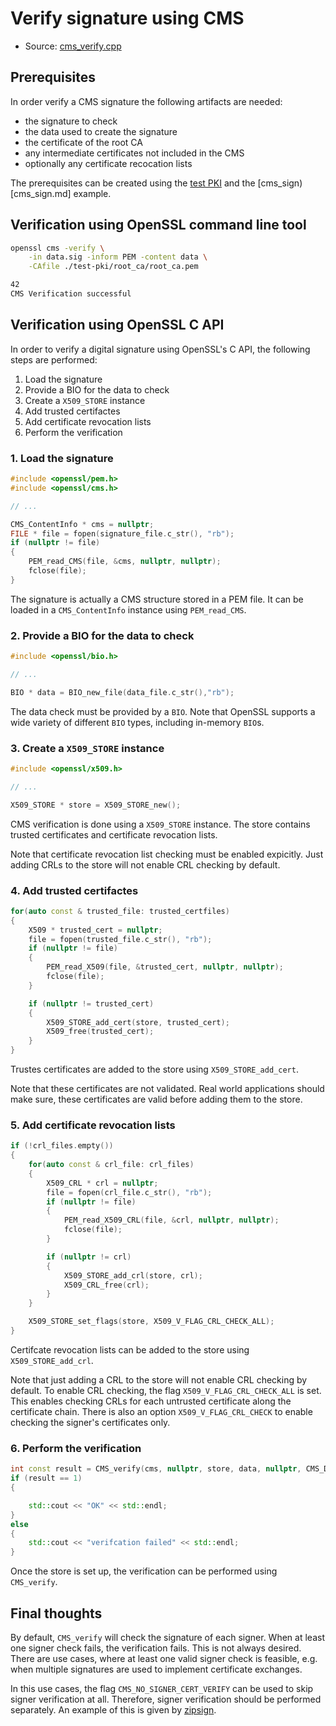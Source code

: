 # Verify signature using CMS

- Source: [cms_verify.cpp](../src/cms_verify.cpp)

## Prerequisites

In order verify a CMS signature the following artifacts are needed:

- the signature to check
- the data used to create the signature
- the certificate of the root CA
- any intermediate certificates not included in the CMS
- optionally any certificate recocation lists

The prerequisites can be created using the [test PKI](test_pki.md)
and the [cms_sign)[cms_sign.md] example.

## Verification using OpenSSL command line tool

```bash
openssl cms -verify \
    -in data.sig -inform PEM -content data \
    -CAfile ./test-pki/root_ca/root_ca.pem

42
CMS Verification successful
```

## Verification using OpenSSL C API

In order to verify a digital signature using OpenSSL's C API, the
following steps are performed:

1. Load the signature
2. Provide a BIO for the data to check
3. Create a `X509_STORE` instance
4. Add trusted certifactes
5. Add certificate revocation lists
6. Perform the verification

### 1. Load the signature

```C++
#include <openssl/pem.h>
#include <openssl/cms.h>

// ...

CMS_ContentInfo * cms = nullptr;
FILE * file = fopen(signature_file.c_str(), "rb");
if (nullptr != file)
{
    PEM_read_CMS(file, &cms, nullptr, nullptr);
    fclose(file);
}
```

The signature is actually a CMS structure stored in a PEM file.
It can be loaded in a `CMS_ContentInfo` instance using `PEM_read_CMS`.

### 2. Provide a BIO for the data to check

```C++
#include <openssl/bio.h>

// ...

BIO * data = BIO_new_file(data_file.c_str(),"rb");
```

The data check must be provided by a `BIO`. Note that OpenSSL supports
a wide variety of different `BIO` types, including in-memory `BIO`s.

### 3. Create a `X509_STORE` instance

```C++
#include <openssl/x509.h>

// ...

X509_STORE * store = X509_STORE_new();
```

CMS verification is done using a `X509_STORE` instance. The store
contains trusted certificates and certificate revocation lists.

Note that certificate revocation list checking must be enabled
expicitly. Just adding CRLs to the store will not enable CRL
checking by default.

### 4. Add trusted certifactes

```C++
for(auto const & trusted_file: trusted_certfiles)
{
    X509 * trusted_cert = nullptr;
    file = fopen(trusted_file.c_str(), "rb");
    if (nullptr != file)
    {
        PEM_read_X509(file, &trusted_cert, nullptr, nullptr);
        fclose(file);
    }

    if (nullptr != trusted_cert)
    {
        X509_STORE_add_cert(store, trusted_cert);
        X509_free(trusted_cert);
    }
}
```

Trustes certificates are added to the store using `X509_STORE_add_cert`.

Note that these certificates are not validated. Real world applications
should make sure, these certificates are valid before adding them to
the store.

### 5. Add certificate revocation lists

```C++
if (!crl_files.empty())
{
    for(auto const & crl_file: crl_files)
    {
        X509_CRL * crl = nullptr;
        file = fopen(crl_file.c_str(), "rb");
        if (nullptr != file)
        {
            PEM_read_X509_CRL(file, &crl, nullptr, nullptr);
            fclose(file);
        }

        if (nullptr != crl)
        {
            X509_STORE_add_crl(store, crl);
            X509_CRL_free(crl);
        }
    }

    X509_STORE_set_flags(store, X509_V_FLAG_CRL_CHECK_ALL);
}
```

Certifcate revocation lists can be added to the store using `X509_STORE_add_crl`.

Note that just adding a CRL to the store will not enable CRL checking by default.
To enable CRL checking, the flag `X509_V_FLAG_CRL_CHECK_ALL` is set. This enables
checking CRLs for each untrusted certificate along the certificate chain. There
is also an option `X509_V_FLAG_CRL_CHECK` to enable checking the signer's
certificates only.

### 6. Perform the verification

```C++
int const result = CMS_verify(cms, nullptr, store, data, nullptr, CMS_DETACHED);
if (result == 1)
{

    std::cout << "OK" << std::endl;
}
else
{
    std::cout << "verifcation failed" << std::endl;
}
```

Once the store is set up, the verification can be performed using `CMS_verify`.

## Final thoughts

By default, `CMS_verify` will check the signature of each signer. When at least
one signer check fails, the verification fails. This is not always desired.
There are use cases, where at least one valid signer check is feasible, e.g.
when multiple signatures are used to implement certificate exchanges.

In this use cases, the flag `CMS_NO_SIGNER_CERT_VERIFY` can be used to skip
signer verification at all. Therefore, signer verification should be performed
separately. An example of this is given by [zipsign](https://github.com/falk-werner/zipsign/blob/main/lib/zipsign/verifier.cc).
